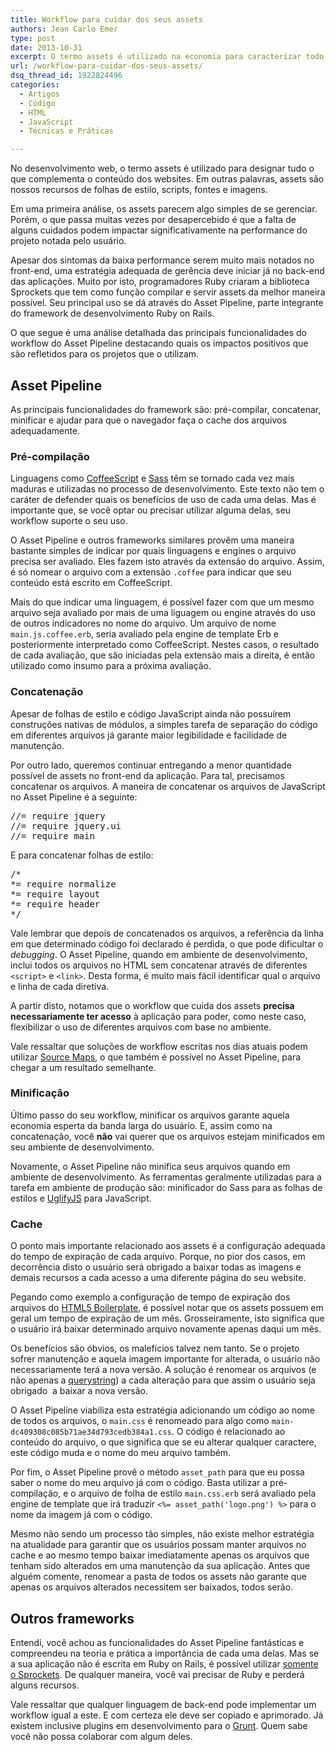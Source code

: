 ```yaml
---
title: Workflow para cuidar dos seus assets
authors: Jean Carlo Emer
type: post
date: 2013-10-31
excerpt: O termo assets é utilizado na economia para caracterizar todo recurso que se poderá tirar proveito no futuro. Mas não se preocupe, nosso assunto aqui é sobre desenvolvimento web.
url: /workflow-para-cuidar-dos-seus-assets/
dsq_thread_id: 1922824496
categories:
  - Artigos
  - Código
  - HTML
  - JavaScript
  - Técnicas e Práticas

---
```

No desenvolvimento web, o termo assets é utilizado para designar tudo o que complementa o conteúdo dos websites. Em outras palavras, assets são nossos recursos de folhas de estilo, scripts, fontes e imagens.

Em uma primeira análise, os assets parecem algo simples de se gerenciar. Porém, o que passa muitas vezes por desapercebido é que a falta de alguns cuidados podem impactar significativamente na performance do projeto notada pelo usuário.

Apesar dos sintomas da baixa performance serem muito mais notados no front-end, uma estratégia adequada de gerência deve iniciar já no back-end das aplicações. Muito por isto, programadores Ruby criaram a biblioteca Sprockets que tem como função compilar e servir assets da melhor maneira possível. Seu principal uso se dá através do Asset Pipeline, parte integrante do framework de desenvolvimento Ruby on Rails.

O que segue é uma análise detalhada das principais funcionalidades do workflow do Asset Pipeline destacando quais os impactos positivos que são refletidos para os projetos que o utilizam.

## Asset Pipeline

As principais funcionalidades do framework são: pré-compilar, concatenar, minificar e ajudar para que o navegador faça o cache dos arquivos adequadamente.

### Pré-compilação

Linguagens como [CoffeeScript][1] e [Sass][2] têm se tornado cada vez mais maduras e utilizadas no processo de desenvolvimento. Este texto não tem o caráter de defender quais os benefícios de uso de cada uma delas. Mas é importante que, se você optar ou precisar utilizar alguma delas, seu workflow suporte o seu uso.

O Asset Pipeline e outros frameworks similares provêm uma maneira bastante simples de indicar por quais linguagens e engines o arquivo precisa ser avaliado. Eles fazem isto através da extensão do arquivo. Assim, é só nomear o arquivo com a extensão `.coffee` para indicar que seu conteúdo está escrito em CoffeeScript.

Mais do que indicar uma linguagem, é possível fazer com que um mesmo arquivo seja avaliado por mais de uma liguagem ou engine através do uso de outros indicadores no nome do arquivo. Um arquivo de nome `main.js.coffee.erb`, seria avaliado pela engine de template Erb e posteriormente interpretado como CoffeeScript. Nestes casos, o resultado de cada avaliação, que são iniciadas pela extensão mais a direita, é então utilizado como insumo para a próxima avaliação.

### Concatenação

Apesar de folhas de estilo e código JavaScript ainda não possuírem construções nativas de módulos, a simples tarefa de separação do código em diferentes arquivos já garante maior legibilidade e facilidade de manutenção.

Por outro lado, queremos continuar entregando a menor quantidade possível de assets no front-end da aplicação. Para tal, precisamos concatenar os arquivos. A maneira de concatenar os arquivos de JavaScript no Asset Pipeline é a seguinte:

<pre class="prettyprint lang-javascript linenums">//= require jquery
//= require jquery.ui
//= require main</pre>

E para concatenar folhas de estilo:

<pre class="prettyprint lang-ruby linenums">/*
*= require normalize 
*= require layout
*= require header
*/</pre>

Vale lembrar que depois de concatenados os arquivos, a referência da linha em que determinado código foi declarado é perdida, o que pode dificultar o _debugging_. O Asset Pipeline, quando em ambiente de desenvolvimento, inclui todos os arquivos no HTML sem concatenar através de diferentes `<script>` e `<link>`. Desta forma, é muito mais fácil identificar qual o arquivo e linha de cada diretiva.

A partir disto, notamos que o workflow que cuida dos assets **precisa necessariamente ter acesso** à aplicação para poder, como neste caso, flexibilizar o uso de diferentes arquivos com base no ambiente.

Vale ressaltar que soluções de workflow escritas nos dias atuais podem utilizar [Source Maps][3], o que também é possível no Asset Pipeline, para chegar a um resultado semelhante.

### Minificação

Último passo do seu workflow, minificar os arquivos garante aquela economia esperta da banda larga do usuário. E, assim como na concatenação, você **não** vai querer que os arquivos estejam minificados em seu ambiente de desenvolvimento.

Novamente, o Asset Pipeline não minifica seus arquivos quando em ambiente de desenvolvimento. As ferramentas geralmente utilizadas para a tarefa em ambiente de produção são: minificador do Sass para as folhas de estilos e [UglifyJS][4] para JavaScript.

### Cache

O ponto mais importante relacionado aos assets é a configuração adequada do tempo de expiração de cada arquivo. Porque, no pior dos casos, em decorrência disto o usuário será obrigado a baixar todas as imagens e demais recursos a cada acesso a uma diferente página do seu website.

Pegando como exemplo a configuração de tempo de expiração dos arquivos do [HTML5 Boilerplate][5], é possível notar que os assets possuem em geral um tempo de expiração de um mês. Grosseiramente, isto significa que o usuário irá baixar determinado arquivo novamente apenas daqui um mês.

Os benefícios são óbvios, os malefícios talvez nem tanto. Se o projeto sofrer manutenção e aquela imagem importante for alterada, o usuário não necessariamente terá a nova versão. A solução é renomear os arquivos (e não apenas a [querystring][6]) a cada alteração para que assim o usuário seja obrigado  a baixar a nova versão.

O Asset Pipeline viabiliza esta estratégia adicionando um código ao nome de todos os arquivos, o `main.css` é renomeado para algo como `main-dc409308c085b71ae34d793cedb384a1.css`. O código é relacionado ao conteúdo do arquivo, o que significa que se eu alterar qualquer caractere, este código muda e o nome do meu arquivo também.

Por fim, o Asset Pipeline provê o método `asset_path` para que eu possa saber o nome do meu arquivo já com o código. Basta utilizar a pré-compilação, e o arquivo de folha de estilo `main.css.erb` será avaliado pela engine de template que irá traduzir `<%= asset_path('logo.png') %>` para o nome da imagem já com o código.

Mesmo não sendo um processo tão simples, não existe melhor estratégia na atualidade para garantir que os usuários possam manter arquivos no cache e ao mesmo tempo baixar imediatamente apenas os arquivos que tenham sido alterados em uma manutenção da sua aplicação. Antes que alguém comente, renomear a pasta de todos os assets não garante que apenas os arquivos alterados necessitem ser baixados, todos serão.

## Outros frameworks

Entendi, você achou as funcionalidades do Asset Pipeline fantásticas e compreendeu na teoria e prática a importância de cada uma delas. Mas se a sua aplicação não é escrita em Ruby on Rails, é possível utilizar [somente o Sprockets][7]. De qualquer maneira, você vai precisar de Ruby e perderá alguns recursos.

Vale ressaltar que qualquer linguagem de back-end pode implementar um workflow igual a este. E com certeza ele deve ser copiado e aprimorado. Já existem inclusive plugins em desenvolvimento para o [Grunt][8]. Quem sabe você não possa colaborar com algum deles.

 [1]: http://tableless.com.br/javascript-com-cafe
 [2]: http://tableless.com.br/sass-um-outro-metodo-de-escrever-css
 [3]: http://www.html5rocks.com/en/tutorials/developertools/sourcemaps
 [4]: https://github.com/mishoo/UglifyJS
 [5]: https://github.com/h5bp/html5-boilerplate/blob/9518d22de739a1b03bdbfcde2149e1fd994c280a/.htaccess#L445
 [6]: http://www.stevesouders.com/blog/2008/08/23/revving-filenames-dont-use-querystring
 [7]: https://github.com/DanielHeath/sprockets-sample
 [8]: http://tableless.com.br/grunt-voce-deveria-estar-usando